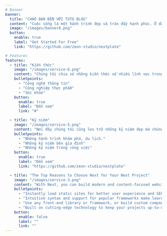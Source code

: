 ```yaml
---
# Banner
banner:
  title: "CHÀO BẠN ĐẾN VỚI TUTO BLOG"
  content: "Cuộc sống là một hành trình đẹp và tràn đầy hạnh phúc. Ở đây chúng tôi chia sẻ kiến thức, trải nghiệm và những kỷ niệm đẹp của chúng tôi. Cảm ơn bạn đã ghé thăm. Xin gửi những lời chúc tốt đẹp đến bạn."
  image: "/images/banner8.png"
  button:
    enable: true
    label: "Get Started For Free"
    link: "https://github.com/zeon-studio/nextplate"

# Features
features:
  - title: "Kiến thức"
    image: "/images/service-6.png"
    content: "Chúng tôi chia sẻ những kiến thức về nhiều lĩnh vực trong cuộc sống mà chúng tôi học hỏi, nghiên cứu được trong quá trình học tập, làm việc và trải nghiệm cuộc sống."
    bulletpoints:
      - "Công nghệ thông tin"
      - "Công nghiệp thực phẩm"
      - "Sức khỏe"
    button:
      enable: true
      label: "Đến xem"
      link: "#"

  - title: "Kỷ niệm"
    image: "/images/service-5.png"
    content: "Nơi đây chúng tôi cũng lưu trữ những kỷ niệm đẹp mà chúng tôi đã trải qua."
    bulletpoints:
      - "Những hành trình khám phá, du lịch."
      - "Những kỷ niệm bên gia đình"
      - "Những kỷ niệm trong công việc"
    button:
      enable: true
      label: "Đến xem"
      link: "https://github.com/zeon-studio/nextplate"

  - title: "The Top Reasons to Choose Next for Your Next Project"
    image: "/images/service-3.png"
    content: "With Next, you can build modern and content-focused websites without sacrificing performance or ease of use."
    bulletpoints:
      - "Instantly load static sites for better user experience and SEO."
      - "Intuitive syntax and support for popular frameworks make learning and using Next a breeze."
      - "Use any front-end library or framework, or build custom components, for any project size."
      - "Built on cutting-edge technology to keep your projects up-to-date with the latest web standards."
    button:
      enable: false
      label: ""
      link: ""
---
```

